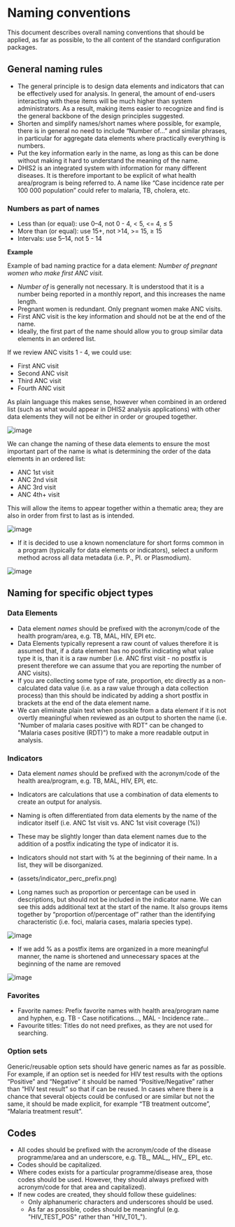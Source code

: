# Naming conventions

This document describes overall naming conventions that should be applied, as far as possible, to the all content of the standard configuration packages.

## General naming rules

- The general principle is to design data elements and indicators that can be effectively used for analysis. In general, the amount of end-users interacting with these items will be much higher than system administrators. As a result, making items easier to recognize and find is the general backbone of the design principles suggested.
- Shorten and simplify names/short names where possible, for example, there is in general no need to include “Number of…” and similar phrases, in particular for aggregate data elements where practically everything is numbers.
- Put the key information early in the name, as long as this can be done without making it hard to understand the meaning of the name.
- DHIS2 is an integrated system with information for many different diseases. It is therefore important to be explicit of what health area/program is being referred to. A name like “Case incidence rate per 100 000 population” could refer to malaria, TB, cholera, etc.

### Numbers as part of names
- Less than (or equal): use 0–4, not 0 - 4, &lt; 5, &lt;= 4, ≤ 5 
- More than (or equal): use 15+, not &gt;14, &gt;= 15, ≥ 15 
- Intervals: use 5–14, not 5 - 14


**Example**

Example of bad naming practice for a data element: *Number of pregnant women who make first ANC visit.*

- *Number of* is generally not necessary. It is understood that it is a number being reported in a monthly report, and this increases the name length.
- Pregnant women is redundant. Only pregnant women make ANC visits.
- First ANC visit is the key information and should not be at the end of the name.
- Ideally, the first part of the name should allow you to group similar data elements in an ordered list.

If we review ANC visits 1 - 4, we could use:

- First ANC visit
- Second ANC visit
- Third ANC visit
- Fourth ANC visit

As plain language this makes sense, however when combined in an ordered list (such as what would appear in DHIS2 analysis applications) with other data elements they will not be either in order or grouped together.

![image](resources/images/name_ungrouped.png)

We can change the naming of these data elements to ensure the most important part of the name is what is determining the order of the data elements in an ordered list:

- ANC 1st visit
- ANC 2nd visit
- ANC 3rd visit
- ANC 4th+ visit

This will allow the items to appear together within a thematic area; they are also in order from first to last as is intended.

![image](resources/images/name_grouped.png)

- If it is decided to use a known nomenclature for short forms common in a program (typically for data elements or indicators), select a uniform method across all data metadata (i.e. P., Pl. or Plasmodium).

![image](resources/images/name_nomenclature.png)

## Naming for specific object types

### Data Elements
- Data element *names* should be prefixed with the acronym/code of the health program/area, e.g. TB, MAL, HIV, EPI etc.
- Data Elements typically represent a raw count of values therefore it is assumed that, if a data element has no postfix indicating what value type it is, than it is a raw number (i.e. ANC first visit - no postfix is present therefore we can assume that you are reporting the number of ANC visits).
- If you are collecting some type of rate, proportion, etc directly as a non-calculated data value (i.e. as a raw value through a data collection process) than this should be indicated by adding a short postfix in brackets at the end of the data element name.
- We can eliminate plain text when possible from a data element if it is not overtly meaningful when reviewed as an output to shorten the name (i.e. "Number of malaria cases positive with RDT" can be changed to "Malaria cases positive (RDT)") to make a more readable output in analysis.

### Indicators
- Data element *names* should be prefixed with the acronym/code of the health area/program, e.g. TB, MAL, HIV, EPI, etc.
- Indicators are calculations that use a combination of data elements to create an output for analysis.
- Naming is often differentiated from data elements by the name of the indicator itself (i.e. ANC 1st visit vs. ANC 1st visit coverage (%))
- These may be slightly longer than data element names due to the addition of a postfix indicating the type of indicator it is.
- Indicators should not start with % at the beginning of their name. In a list, they will be disorganized.
- (assets/indicator_perc_prefix.png)

- Long names such as proportion or percentage can be used in descriptions, but should not be included in the indicator name. We can see this adds additional text at the start of the name. It also groups items together by “proportion of/percentage of” rather than the identifying characteristic (i.e. foci, malaria cases, malaria species type).

![image](resources/images/indicator_type_prefix.png)

- If we add % as a postfix items are organized in a more meaningful manner, the name is shortened and unnecessary spaces at the beginning of the name are removed

![image](resources/images/indicator_perc_postfix.png)

### Favorites
* Favorite names: Prefix favorite names with health area/program name and
hyphen, e.g. TB - Case notifications…, MAL - Incidence rate… 
* Favourite titles: Titles do not need prefixes, as they are not used for searching.

### Option sets
Generic/reusable option sets should have generic names as far as possible. For example, if an option set is needed for HIV test results with the options “Positive” and “Negative” it should be named “Positive/Negative” rather than “HIV test result” so that if can be reused. In cases where there is a chance that several objects could be confused or are similar but not the same, it should be made explicit, for example “TB treatment outcome”, “Malaria treatment result”.

## Codes
* All codes should be prefixed with the acronym/code of the disease programme/area and an underscore, e.g. TB\_, MAL\_, HIV\_, EPI\_ etc.
* Codes should be capitalized. 
* Where codes exists for a particular programme/disease area, those codes should be used. However, they should always prefixed with acronym/code for that area and capitalized).
* If new codes are created, they should follow these guidelines: 
	* Only alphanumeric characters and underscores should be used.
	* As far as possible, codes should be meaningful (e.g. "HIV_TEST_POS" rather than "HIV_T01_").
